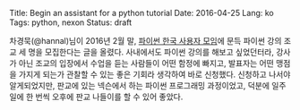 Title: Begin an assistant for a python tutorial
Date: 2016-04-25
Lang: ko
Tags: python, nexon
Status: draft

차경묵(@hannal)님이 2016년 2월 말, [파이썬 한국 사용자 모임](https://www.facebook.com/groups/pythonkorea/)에 문득 파이썬 강의 조교 세 명을 모집한다는 글을 올렸다.
사내에서도 파이썬 강의를 해보고 싶었던터라, 강사가 아닌 조교의 입장에서 수업을 듣는 사람들이 어떤 함정에 빠지고, 발표자는 어떤 맹점을 가지게 되는가 관찰할 수 있는 좋은 기회라 생각하여 바로 신청했다.
신청하고 나서야 알게되었지만, 판교에 있는 넥슨에서 하는 파이썬 프로그래밍 과정이었고, 덕분에 일주일에 한 번씩 오후에 판교 나들이를 할 수 있어 좋았다.
